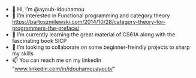 - 👋 Hi, I’m @ayoub-idouhamou
- 👀 I’m interested in Functional programming and category theory https://bartoszmilewski.com/2014/10/28/category-theory-for-programmers-the-preface/
- 🌱 I’m currently learning the great material of CS61A along with the fascinating book SICP  
- 💞️ I’m looking to collaborate on some beginner-freindly projects to sharp my skills
 - 📫 You can reach me on my linkedIn "www.linkedin.com/in/idouhamouayoub/"

<!---
ayoub-idouhamou/ayoub-idouhamou is a ✨ special ✨ repository because its `README.md` (this file) appears on your GitHub profile.
You can click the Preview link to take a look at your changes.
--->
